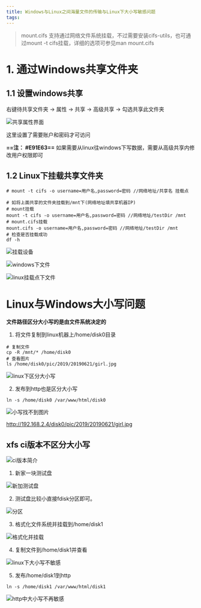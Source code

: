 ```yaml
---
title: Windows与Linux之间海量文件的传输与Linux下大小写敏感问题
tags: 
---
```


> mount.cifs 支持通过网络文件系统挂载，不过需要安装cifs-utils，也可通过mount -t cifs挂载，详细的选项可参见man mount.cifs

# 1. 通过Windows共享文件夹

## 1.1 设置windows共享

右键待共享文件夹 -> 属性 -> 共享 -> 高级共享 -> 勾选共享此文件夹

![共享属性界面](https://www.github.com/hzhang123/bolgFiles/raw/master/xiaoshujiang/1561190068098.png)

这里设置了需要账户和密码才可访问

**==注： #E91E63==** 如果需要从linux往windows下写数据，需要从高级共享内修改用户权限即可

## 1.2 Linux下挂载共享文件夹

``` shell
# mount -t cifs -o username=用户名,password=密码 //网络地址/共享名 挂载点

# 如将上面共享的文件夹挂载到/mnt下(网络地址填共享机器IP)
# mount挂载
mount -t cifs -o username=用户名,password=密码 //网络地址/testDir /mnt
# mount.cifs挂载
mount.cifs -o username=用户名,password=密码 //网络地址/testDir /mnt
# 检查是否挂载成功
df -h
```
![挂载设备](https://www.github.com/hzhang123/bolgFiles/raw/master/xiaoshujiang/1561191178376.png)

![windows下文件](https://www.github.com/hzhang123/bolgFiles/raw/master/xiaoshujiang/1561191439659.png)

![linux挂载点下文件](https://www.github.com/hzhang123/bolgFiles/raw/master/xiaoshujiang/1561191579214.png)

# Linux与Windows大小写问题

**文件路径区分大小写的是由文件系统决定的**

1. 将文件复制到linux机器上/home/disk0目录

``` shell
# 复制文件
cp -R /mnt/* /home/disk0
# 查看图片
ls /home/disk0/pic/2019/20190621/girl.jpg
```
![linux下区分大小写](https://www.github.com/hzhang123/bolgFiles/raw/master/xiaoshujiang/1561193403426.png)

2. 发布到http也是区分大小写

`ln -s /home/disk0 /var/www/html/disk0`

![小写找不到图片](https://www.github.com/hzhang123/bolgFiles/raw/master/xiaoshujiang/1561193565519.png)

http://192.168.2.4/disk0/pic/2019/20190621/girl.jpg


## xfs ci版本不区分大小写

![ci版本简介](https://www.github.com/hzhang123/bolgFiles/raw/master/xiaoshujiang/1561194146211.png)

1. 新家一块测试盘

![新加测试盘](https://www.github.com/hzhang123/bolgFiles/raw/master/xiaoshujiang/1561192463497.png)

2. 测试盘比较小直接fdisk分区即可。

![分区](https://www.github.com/hzhang123/bolgFiles/raw/master/xiaoshujiang/1561192975096.png)

3. 格式化文件系统并挂载到/home/disk1

![格式化并挂载](https://www.github.com/hzhang123/bolgFiles/raw/master/xiaoshujiang/1561193196913.png)

4. 复制文件到/home/disk1并查看

![linux下大小写不敏感](https://www.github.com/hzhang123/bolgFiles/raw/master/xiaoshujiang/1561193959009.png)

5. 发布/home/disk1到http

`ln -s /home/disk1 /var/www/html/disk1`

![http中大小写不再敏感](https://www.github.com/hzhang123/bolgFiles/raw/master/xiaoshujiang/1561194041507.png)